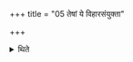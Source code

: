 +++
title = "05 तेषां ये विहारसंयुक्ता"

+++

<details><summary>थिते</summary>

तेषां ये विहारसंयुक्ता आहिताग्नेस्तान्प्रतीयात् । उभयोरितरान् ५
</details>
